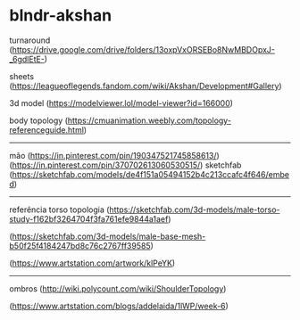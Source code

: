 # blndr-akshan

 turnaround
(https://drive.google.com/drive/folders/13oxpVxORSEBo8NwMBDOpxJ-_6gdlEtE-)

sheets
(https://leagueoflegends.fandom.com/wiki/Akshan/Development#Gallery)

3d model
(https://modelviewer.lol/model-viewer?id=166000)

body topology
(https://cmuanimation.weebly.com/topology-referenceguide.html)

----------

mão
(https://in.pinterest.com/pin/190347521745858613/)
(https://in.pinterest.com/pin/370702613060530515/)
sketchfab (https://sketchfab.com/models/de4f151a05494152b4c213ccafc4f646/embed)

---

referência torso topologia
(https://sketchfab.com/3d-models/male-torso-study-f162bf3264704f3fa761efe9844a1aef)

(https://sketchfab.com/3d-models/male-base-mesh-b50f25f4184247bd8c76c2767ff39585)

(https://www.artstation.com/artwork/klPeYK)

---

ombros
(http://wiki.polycount.com/wiki/ShoulderTopology)

(https://www.artstation.com/blogs/addelaida/1lWP/week-6)
